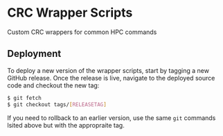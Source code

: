 # CRC Wrapper Scripts

Custom CRC wrappers for common HPC commands

## Deployment

To deploy a new version of the wrapper scripts, start by tagging a new GitHub release.
Once the release is live, navigate to the deployed source code and checkout the new tag:

```bash
$ git fetch
$ git checkout tags/[RELEASETAG]
```

If you need to rollback to an earlier version, use the same `git` commands lsited above but with the appropraite tag. 
